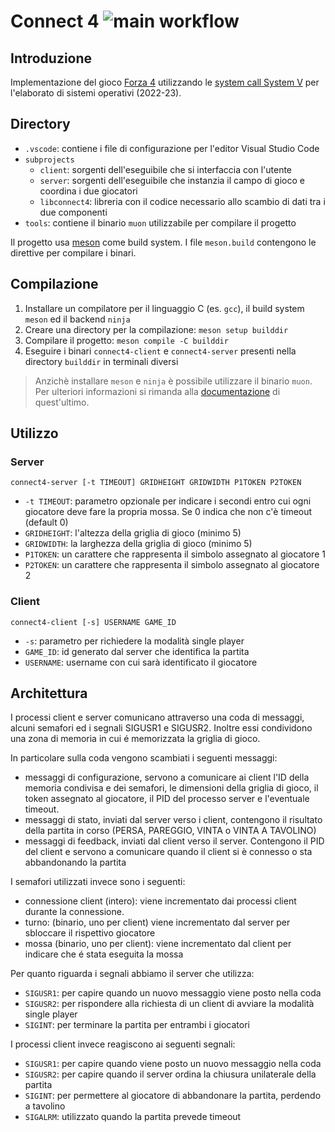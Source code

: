 # Connect 4 ![main workflow](https://github.com/TomZanna/elaborato-so/actions/workflows/ubuntu.yml/badge.svg)

## Introduzione
Implementazione del gioco [Forza 4](https://en.wikipedia.org/wiki/Connect_Four) utilizzando le [system call System V](https://man7.org/linux/man-pages/man7/sysvipc.7.html) per l'elaborato di sistemi operativi (2022-23).

## Directory
* `.vscode`: contiene i file di configurazione per l'editor Visual Studio Code
* `subprojects`
  * `client`: sorgenti dell'eseguibile che si interfaccia con l'utente
  * `server`: sorgenti dell'eseguibile che instanzia il campo di gioco e coordina i due giocatori
  * `libconnect4`: libreria con il codice necessario allo scambio di dati tra i due componenti
* `tools`: contiene il binario `muon` utilizzabile per compilare il progetto

Il progetto usa [meson](https://mesonbuild.com/) come build system. I file `meson.build` contengono le direttive per compilare i binari.

## Compilazione
1. Installare un compilatore per il linguaggio C (es. `gcc`), il build system `meson` ed il backend `ninja`
2. Creare una directory per la compilazione: `meson setup builddir`
3. Compilare il progetto: `meson compile -C builddir`
4. Eseguire i binari `connect4-client` e `connect4-server` presenti nella directory `builddir` in terminali diversi

> Anzichè installare `meson` e `ninja` è possibile utilizzare il binario `muon`. Per ulteriori informazioni si rimanda alla [documentazione](https://muon.build/) di quest'ultimo.

## Utilizzo
### Server
`connect4-server [-t TIMEOUT] GRIDHEIGHT GRIDWIDTH P1TOKEN P2TOKEN`
- `-t TIMEOUT`: parametro opzionale per indicare i secondi entro cui ogni giocatore deve fare la propria mossa. Se 0 indica che non c'è timeout (default 0)
- `GRIDHEIGHT`: l'altezza della griglia di gioco (minimo 5)
- `GRIDWIDTH`: la larghezza della griglia di gioco (minimo 5)
- `P1TOKEN`: un carattere che rappresenta il simbolo assegnato al giocatore 1
- `P2TOKEN`: un carattere che rappresenta il simbolo assegnato al giocatore 2

### Client
`connect4-client [-s] USERNAME GAME_ID`
- `-s`: parametro per richiedere la modalità single player
- `GAME_ID`: id generato dal server che identifica la partita
- `USERNAME`: username con cui sarà identificato il giocatore

## Architettura
I processi client e server comunicano attraverso una coda di messaggi, alcuni semafori ed i segnali SIGUSR1 e SIGUSR2.
Inoltre essi condividono una zona di memoria in cui é memorizzata la griglia di gioco.

In particolare sulla coda vengono scambiati i seguenti messaggi:
- messaggi di configurazione, servono a comunicare ai client l'ID della memoria condivisa e dei semafori, le dimensioni della griglia di gioco, il token assegnato al giocatore, il PID del processo server e l'eventuale timeout.
- messaggi di stato, inviati dal server verso i client, contengono il risultato della partita in corso (PERSA, PAREGGIO, VINTA o VINTA A TAVOLINO)
- messaggi di feedback, inviati dal client verso il server. Contengono il PID del client e servono a comunicare quando il client si è connesso o sta abbandonando la partita

I semafori utilizzati invece sono i seguenti:
- connessione client (intero): viene incrementato dai processi client durante la connessione.
- turno: (binario, uno per client) viene incrementato dal server per sbloccare il rispettivo giocatore
- mossa (binario, uno per client): viene incrementato dal client per indicare che é stata eseguita la mossa

Per quanto riguarda i segnali abbiamo il server che utilizza:
- `SIGUSR1`: per capire quando un nuovo messaggio viene posto nella coda
- `SIGUSR2`: per rispondere alla richiesta di un client di avviare la modalità single player
- `SIGINT`: per terminare la partita per entrambi i giocatori

I processi client invece reagiscono ai seguenti segnali:
- `SIGUSR1`: per capire quando viene posto un nuovo messaggio nella coda
- `SIGUSR2`: per capire quando il server ordina la chiusura unilaterale della partita
- `SIGINT`: per permettere al giocatore di abbandonare la partita, perdendo a tavolino
- `SIGALRM`: utilizzato quando la partita prevede timeout

